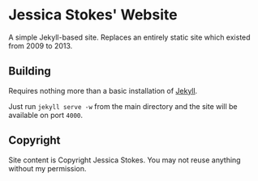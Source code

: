 # Jessica Stokes' Website

A simple Jekyll-based site. Replaces an entirely static site which existed from 2009 to 2013.

## Building

Requires nothing more than a basic installation of [Jekyll](http://jekyllrb.com).

Just run `jekyll serve -w` from the main directory and the site will be available on port `4000`.

## Copyright

Site content is Copyright Jessica Stokes. You may not reuse anything without my permission.